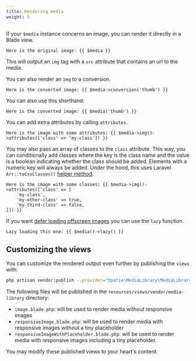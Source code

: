 ```yaml
---
title: Rendering media
weight: 5
---
```


If your `$media` instance concerns an image, you can render it directly in a Blade view.
 
 ```blade
Here is the original image: {{ $media }}
```

This will output an `img` tag with a `src` attribute that contains an url to the media.

You can also render an `img` to a conversion.

 ```blade
Here is the converted image: {{ $media->conversion('thumb') }}
```

You can also use this shorthand:

 ```blade
Here is the converted image: {{ $media('thumb') }}
```

You can add extra attributes by calling `attributes`.

```blade
Here is the image with some attributes: {{ $media->img()->attributes(['class' => 'my-class']) }}
```

You may also pass an array of classes to the `class` attribute. This way, you can conditionally add classes where the key is the class name and the value is a boolean indicating whether the class should be added. Elements with a numeric key will always be added. Under the hood, this uses Laravel `Arr::toCssClasses()` [helper method](https://laravel.com/docs/10.x/helpers#method-array-to-css-classes).

```blade
Here is the image with some classes: {{ $media->img()->attributes(['class' => [
    'my-class',
    'my-other-class' => true,
    'my-third-class' => false,
]]) }}
```

If you want [defer loading offscreen images](https://css-tricks.com/native-lazy-loading/) you can use the `lazy` function.

 ```blade
Lazy loading this one: {{ $media()->lazy() }}
```

## Customizing the views
  
You can customize the rendered output even further by publishing the `views` with:

```bash
php artisan vendor:publish --provider="Spatie\MediaLibrary\MediaLibraryServiceProvider" --tag="views"
```

The following files will be published in the `resources/views/vendor/media-library` directory:

- `image.blade.php`: will be used to render media without responsive images
- `responsiveImage.blade.php`: will be used to render media with responsive images without a tiny placeholder
- `responsiveImageWithPlaceholder.blade.php`: will be used to render media with responsive images including a tiny placeholder.

You may modify these published views to your heart's content.

